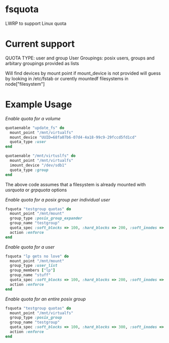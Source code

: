# fsquota

LWRP to support Linux quota

# Current support
QUOTA TYPE: user and group
User Groupings: posix users, groups and arbitary groupings provided as lists


Will find devices by mount point if mount_device is not provided will guess by looking in /etc/fstab or curently mountedf filesystems in node["filesystem"] 

# Example Usage
*Enable quota for a volume*
````ruby
quotaenable "update_fs" do
  mount_point "/mnt/virtualfs"
  mount_device "UUID=68fa07b6-07d4-4a18-99c9-29fccd5fd1cd"
  quota_type :user
end

quotaenable "/mnt/virtuslfs" do
  mount_point "/mnt/virtualfs"
  imount_device "/dev/sdb1"
  quota_type :group
end
````
The above code assumes that a filesystem is already mounted with *usrquota* or *grpquota* options

*Enable quota for a posix group per individual user*
````ruby
fsquota "testgroup quotas" do
  mount_point "/mnt/mount"
  group_type :posix_group_expander
  group_name "testgroup"
  quota_spec :soft_blocks => 100, :hard_blocks => 200, :soft_inodes => 100, :hard_inodes => 200
  action :enforce
end
````

*Enable quota for a user*
````ruby
fsquota "lp gets no love" do
  mount_point "/mnt/mount"
  group_type :user_list
  group_members ["lp"]
  group_name "stuff"
  quota_spec :soft_blocks => 100, :hard_blocks => 200, :soft_inodes => 100, :hard_inodes => 200
  action :enforce
end
````

*Enable quota for an entire posix group*
````ruby
fsquota "testgroup quotas" do
  mount_point "/mnt/virtualfs"
  group_type :posix_group
  group_name "testgroup"
  quota_spec :soft_blocks => 100, :hard_blocks => 300, :soft_inodes => 100, :hard_inodes => 300
  action :enforce
end
````
